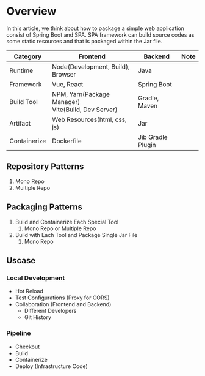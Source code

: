 # Overview

In this article, we think about how to package a simple web application consist of Spring Boot and SPA. SPA framework can build source codes as some static resources and that is packaged within the Jar file.

|Category|Frontend|Backend|Note|
|-|-|-|-|
|Runtime|Node(Development, Build), Browser|Java||
|Framework|Vue, React|Spring Boot||
|Build Tool|NPM, Yarn(Package Manager)<br>Vite(Build, Dev Server)|Gradle, Maven||
|Artifact|Web Resources(html, css, js)|Jar||
|Containerize|Dockerfile|Jib Gradle Plugin||

## Repository Patterns

1. Mono Repo
2. Multiple Repo
## Packaging Patterns

1. Build and Containerize Each Special Tool
	1. Mono Repo or Multiple Repo
2. Build with Each Tool and Package Single Jar File
	1. Mono Repo
## Uscase

### Local Development

* Hot Reload
* Test Configurations (Proxy for CORS)
* Collaboration (Frontend and Backend)
	* Different Developers
	* Git History

### Pipeline

* Checkout
* Build
* Containerize
* Deploy (Infrastructure Code)
